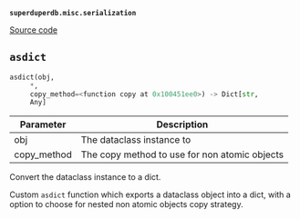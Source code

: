 **`superduperdb.misc.serialization`** 

[Source code](https://github.com/SuperDuperDB/superduperdb/blob/main/superduperdb/misc/serialization.py)

## `asdict` 

```python
asdict(obj,
     *,
     copy_method=<function copy at 0x100451ee0>) -> Dict[str,
     Any]
```
| Parameter | Description |
|-----------|-------------|
| obj | The dataclass instance to |
| copy_method | The copy method to use for non atomic objects |

Convert the dataclass instance to a dict.

Custom ``asdict`` function which exports a dataclass object into a dict,
with a option to choose for nested non atomic objects copy strategy.

